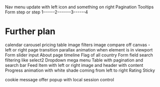 Nav menu update with left icon and something on right
Pagination
Tooltips 
Form step or step 1------2-------3------4

Further plan
=============
calendar
carousel
pricing table
image filters
image compare
off canvas - left or right
page transition
parallax 
animation when element is in viewport 
Form slider input 
About page timeline 
Flag of all country 
Form field search filtering like select2
Dropdown mega menu 
Table with pagination and search bar 
Feed 
Item with left or right image and header with content
Progress animation with white shade coming from left to right 
Rating 
Sticky 

cookie message
offer popup with local session control
